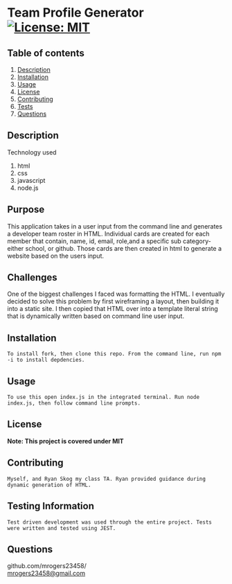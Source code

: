 # Team Profile Generator [![License: MIT](https://img.shields.io/badge/License-MIT-yellow.svg)](https://opensource.org/licenses/MIT)
## Table of contents
1. [Description](#Description)
2. [Installation](#Installation)
3. [Usage](#Usage)
4. [License](#License)
5. [Contributing](#Contributing)
6. [Tests](#Tests)
7. [Questions](#Questions)
 
## Description
Technology used
1. html
2. css
3. javascript
4. node.js

## Purpose
This application takes in a user input from the command line and generates a developer team roster in HTML. Individual cards are created for each member that contain, name, id, email, role,and a specific sub category- either school, or github. Those cards are then created in html to generate a website based on the users input.
## Challenges 
One of the biggest challenges I faced was formatting the HTML. I eventually decided to solve this problem by first wireframing a layout, then building it into a static site. I then copied that HTML over into a template literal string that is dynamically written based on command line user input.
## Installation
    To install fork, then clone this repo. From the command line, run npm -i to install depdencies.
## Usage
    To use this open index.js in the integrated terminal. Run node index.js, then follow command line prompts.
## License
**Note: This project is covered under MIT**
## Contributing
    Myself, and Ryan Skog my class TA. Ryan provided guidance during dynamic generation of HTML.
## Testing Information
    Test driven development was used through the entire project. Tests were written and tested using JEST.
## Questions
  github.com/mrogers23458/  
  mrogers23458@gmail.com

